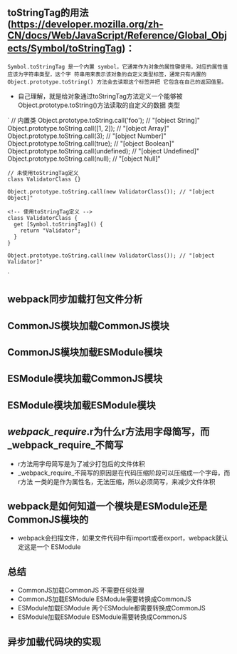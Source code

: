 ## toStringTag的用法(https://developer.mozilla.org/zh-CN/docs/Web/JavaScript/Reference/Global_Objects/Symbol/toStringTag)：
  `
    Symbol.toStringTag 是一个内置 symbol，它通常作为对象的属性键使用，对应的属性值应该为字符串类型，这个字
    符串用来表示该对象的自定义类型标签，通常只有内置的 Object.prototype.toString() 方法会去读取这个标签并把
    它包含在自己的返回值里。
  `
  - 自己理解，就是给对象通过toStringTag方法定义一个能够被Object.prototype.toString()方法读取的自定义的数据
    类型
  
  `
    // 内置类
    Object.prototype.toString.call('foo');     // "[object String]"
    Object.prototype.toString.call([1, 2]);    // "[object Array]"
    Object.prototype.toString.call(3);         // "[object Number]"
    Object.prototype.toString.call(true);      // "[object Boolean]"
    Object.prototype.toString.call(undefined); // "[object Undefined]"
    Object.prototype.toString.call(null);      // "[object Null]"

    // 未使用toStringTag定义
    class ValidatorClass {}

    Object.prototype.toString.call(new ValidatorClass()); // "[object Object]"

    <!-- 使用toStringTag定义 -->
    class ValidatorClass {
      get [Symbol.toStringTag]() {
        return "Validator";
      }
    }

    Object.prototype.toString.call(new ValidatorClass()); // "[object Validator]"
  `

## webpack同步加载打包文件分析
 
## CommonJS模块加载CommonJS模块

## CommonJS模块加载ESModule模块

## ESModule模块加载CommonJS模块

## ESModule模块加载ESModule模块


## _webpack_require_.r为什么r方法用字母简写，而_webpack_require_不简写
  - r方法用字母简写是为了减少打包后的文件体积
  - _webpack_require_不简写的原因是在代码压缩阶段可以压缩成一个字母，而r方法
    一类的是作为属性名，无法压缩，所以必须简写，来减少文件体积

## webpack是如何知道一个模块是ESModule还是CommonJS模块的
  - webpack会扫描文件，如果文件代码中有import或者export，webpack就认定这是一个
    ESModule

## 总结
  - CommonJS加载CommonJS   不需要任何处理
  - CommonJS加载ESModule   ESModule需要转换成CommonJS
  - ESModule加载ESModule   两个ESModule都需要转换成CommonJS
  - ESModule加载ESModule   ESModule需要转换成CommonJS

## 异步加载代码块的实现 